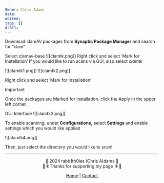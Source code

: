 ```yaml
---
Owner: Chris Adams
date: 
edited: 
tags: []
draft:
---
```

Download clamAV packages from **Synaptic Package Manager** and search for “clam”

Select clamav-base
![[clamtk.png]]
Right click and select ‘Mark for Installation’
If you would like to run scans via GUI, also select _clamtk_

![[clamtk1.png]]
![[clamtk2.png]]

Right click and select ‘Mark for Installation’

> [!important]  
> Once the packages are Marked for installation, click the Apply in the upper left corner.  

GUI Interface
![[clamtk3.png]]
  
To enable scanning, under **Configurations,** select **Settings** and enable settings which you would like applied

![[clamtk4.png]]
  
Then, just select the directory you would like to scan!

---
<div style="text-align: center;">
	<div class="gradient-text">👾 2024 rabb1th0les (Chris A)dams 👾</div> 
	🌴☀Thanks for supporting my page ☀🌴
	<nav>
		<ul style="list-style: none; padding: 0;">
			<div style="text-align: center;">
				<li><a href="index.html">Home</a> | <a href="Contact.html">Contact</a></li>
			</div>
		</ul>
	</nav>	
</div>